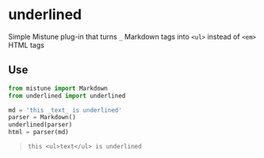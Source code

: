 # underlined
Simple Mistune plug-in  that turns `_` Markdown tags into `<ul>` instead of `<em>` HTML tags

## Use

```Python
from mistune import Markdown
from underlined import underlined

md = 'this _text_ is underlined'
parser = Markdown()
underlined(parser)
html = parser(md)
```

> `this <ul>text</ul> is underlined`
